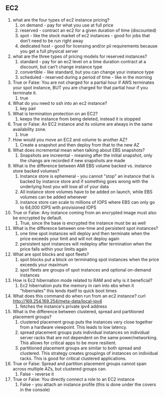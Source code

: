 ## EC2

1. what are the four types of ec2 instance pricing?
    1. on demand - pay for what you use at full price
    2. reserved - contract an ec2 for a given duration of time (discounted)
    3. spot - like the stock market of ec2 instances - good for jobs that don’t need to be run right away
    4. dedicated host - good for licensing and/or pii requirements because you get a full physical server
2. what are the three types of pricing models for reserved instances?
    1. standard - pay for an ec2 level on a time duration contract at a discount, but can’t change instance type
    2. convertible - like standard, but you can change your instance type
    3. scheduled - reserved during a period of time - like in the morning
3. True or False: You are not charged for a partial hour if AWS terminates your spot instance, BUT you are charged for that partial hour if you terminate it.
    1. true
4. What do you need to ssh into an ec2 instance?
    1. key pair
5. What is termination protection on an EC2?
    1. keeps the instance from being deleted, instead it is stopped
6. True or False: An EC2 instance and its volume are always in the same availability zone.
    1. true
7. How would you move an EC2 and volume to another AZ?
    1. Create a snapshot and then deploy from that to the new AZ
8. What does incremental mean when talking about EBS snapshots?
    1. Snapshots are increental - meaning after the initial snapshot, only the changs are recorded if new snapshots are made
9. What is the difference between AMI EBS volume backed vs. instance store backed volumes?
    1. Instance store is ephemeral - you cannot "stop" an instance that is backed by instance store and if something goes wrong with the underlying host you will lose all of your data
    2. All instance store volumes have to be added on launch, while EBS volumes can be added whenever
    3. instance store can scale to millions of IOPS where EBS can only go to 64,000 IOPS with provisioned IOPS
10. True or False: Any instance coming from an encrypted image must also be encrypted by default.
    1. True, since the base is encrypted the instance must be as well
11. What is the difference between one-time and persistent spot instances?
    1. one time spot instances will deploy and then terminate when the price exceeds your limit and will not deploy again
    2. persistent spot instances will redeploy after termination when the price falls within your limits again
12. What are spot blocks and spot fleets?
    1. spot blocks put a block on terminating spot instances when the price exceeds your maximum
    2. spot fleets are groups of spot instances and optional on-demand instances
13. How is Ec2 hibernation mode related to RAM and why is it beneficial?
    1. Ec2 hibernation puts the memory in ram into ebs when it "hibernates" this lends itself to quick boot times
14. What does this command do when run from an ec2 instance? curl http://169.254.169.254/meta-data/local-ipv4
    1. fetches the instance's private ipv4 address
15. What is the difference between clustered, spread and partitioned placement groups?
    1. clustered placement group puts the instances very close together from a hardware viewpoint. This leads to low latency.
    2. spread placement groups puts individual instances on individual server racks that are not dependent on the same power/networking. This allows for critical apps to be more resilient.
    3. partitioned placement groups are similar to both spread and clustered. This strategy creates groupings of instances on individual racks. This is good for critical clustered applications.
16. True or False: Spread and partition placement groups cannot span across multiple AZs, but clustered groups can.
    1. False - reverse it
17. True or False: You directly connect a role to an EC2 instance
    1. False - you attach an instance profile (this is done under the covers in the console)